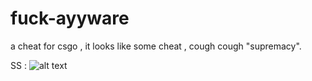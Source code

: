 # fuck-ayyware
a cheat for csgo , it looks like some cheat , cough cough "supremacy".

SS :
![alt text](https://i.imgur.com/VLCDdx5.png)
